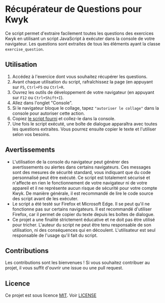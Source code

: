# Récupérateur de Questions pour Kwyk

Ce script permet d'extraire facilement toutes les questions des exercices Kwyk en utilisant un script JavaScript à exécuter dans la console de votre navigateur. Les questions sont extraites de tous les éléments ayant la classe `exercise_question`.

## Utilisation

1. Accédez à l'exercice dont vous souhaitez récupérer les questions.
2. Avant chaque utilisation du script, rafraîchissez la page (en appuyant sur `F5`, `Ctrl+F5` ou `Ctrl+R`.
3. Ouvrez les outils de développement de votre navigateur (en appuyant sur `F12` ou `Ctrl+Shift+I`).
4. Allez dans l'onglet "Console".
5. Si le navigateur bloque le collage, tapez `"autoriser le collage"` dans la console pour autoriser cette action.
6. Copiez [le script fourni](script.js) et collez-le dans la console.
7. Une fois le script exécuté, une boîte de dialogue apparaîtra avec toutes les questions extraites. Vous pourrez ensuite copier le texte et l'utiliser selon vos besoins.

## Avertissements

- L'utilisation de la console du navigateur peut générer des avertissements ou alertes dans certains navigateurs. Ces messages sont des mesures de sécurité standard, vous indiquant que du code personnalisé peut être exécuté. Ce script est totalement sécurisé et n'affecte en rien le fonctionnement de votre navigateur ni de votre appareil et il ne représente aucun risque de sécurité pour votre compte Kwyk. De manière générale, il est recommandé de lire le code source des script avant de les exécuter. 
- Le script a été testé sur Firefox et Microsoft Edge. Il se peut qu'il ne fonctionne pas sur certains navigateurs. Il est recommandé d'utiliser Firefox, car il permet de copier du texte depuis les boîtes de dialogue.
- Ce projet a une finalité strictement éducative et ne doit pas être utilisé pour tricher. L'auteur du script ne peut être tenu responsable de son utilisation, ni des conséquences qui en découlent. L'utilisateur est seul responsable de l'usage qu'il fait du script.

## Contributions

Les contributions sont les bienvenues ! Si vous souhaitez contribuer au projet, il vous suffit d'ouvrir une issue ou une pull request.

## Licence

Ce projet est sous licence [MIT](https://opensource.org/licenses/MIT). Voir [LICENSE](LICENSE.md)
